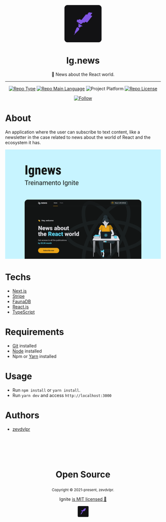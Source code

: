 <div align="center">
    <img src="/.github/rocketseat.png" width="120" />    
    <h1>Ig.news</h1>  
    <p>🚀 News about the React world.</p>    
    <hr />    
    <p>
        <a href="https://rocketseat.com/"><img src="https://img.shields.io/badge/type-bootcamp-ignite-red" alt="Repo Type" /></a>
        <a href="https://www.typescriptlang.org/"><img src="https://img.shields.io/badge/language-typescript-blue" alt="Repo Main Language" /></a>
        <img src="https://img.shields.io/badge/platform-web-blueviolet" alt="Project Platform" />                
        <a href="https://github.com/zevdvlpr/ignite-reactjs-ignews/tree/dev/LICENSE"><img src="https://img.shields.io/github/license/zevdvlpr/ignite-reactjs-ignews?color=red&label=license" alt="Repo License" /></a>
    </p>     
    <p><a href="https://www.linkedin.com/in/zevdvlpr" target="_blank"><img src="https://img.shields.io/twitter/url?label=Connect%20%40zevdvlpr&logo=linkedin&url=https%3A%2F%2Fwww.twitter.com%2zevdvlpr%2F" alt="Follow" /></a><p>
</div>

# About

An application where the user can subscribe to text content, like a newsletter in the case related to news about the world of React and the ecosystem it has.

<img src="/.github/cover.png" width="700" /> 

# Techs

 - [Next.js](https://nextjs.org/) 
 - [Stripe](https://stripe.com/) 
 - [FaunaDB](https://fauna.com/) 
 - [React.js](https://reactjs.org/)
 - [TypeScript](https://www.typescriptlang.org/)

# Requirements

- [Git](https://git-scm.com/) installed
- [Node](https://node.js.org/) installed
- Npm or [Yarn](https://yarnpkg.com/) installed

# Usage

- Run `npm install` or `yarn install`.
- Run `yarn dev` and access `http://localhost:3000`

# Authors

- [zevdvlpr](https://github.com/zevdvlpr)

<br>
<br>
<br>
<br>

<div align="center">
  <h1>Open Source</h1>
  <sub>Copyright © 2021-present, zevdvlpr.</sub>
  <p>Ignite <a href="https://github.com/zevdvlpr/ignite-reactjs-ignews/tree/dev/LICENSE">is MIT licensed 💖</a></p>
  <img src="/.github/rocketseat.png" width="35" />
</div>

